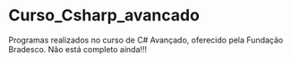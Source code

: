# Curso_Csharp_avancado
Programas realizados no curso de C# Avançado, oferecido pela Fundação Bradesco.
Não está completo ainda!!!
